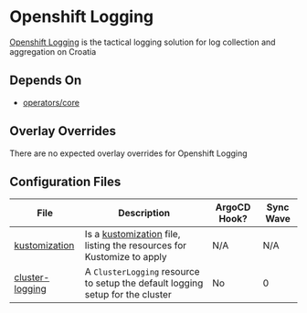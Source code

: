 # Openshift Logging

[Openshift Logging](https://docs.openshift.com/container-platform/4.10/logging/cluster-logging.html) is the tactical logging solution for log collection and aggregation on Croatia

## Depends On

- [operators/core](https://bitbucket.projectcroatia.cloud/projects/DIG/repos/croatia-components/browse/operators/core)

## Overlay Overrides

There are no expected overlay overrides for Openshift Logging

## Configuration Files

| File | Description | ArgoCD Hook? | Sync Wave |
| ---- | ----------- | ------------ | --------- |
| [kustomization](https://bitbucket.projectcroatia.cloud/projects/DIG/repos/croatia-components/browse/logging/kustomization.yaml) | Is a [kustomization](https://kubernetes.io/docs/tasks/manage-kubernetes-objects/kustomization/#kustomize-feature-list) file, listing the resources for Kustomize to apply | N/A | N/A |
| [cluster-logging](https://bitbucket.projectcroatia.cloud/projects/DIG/repos/croatia-components/browse/logging/cluster-logging.yaml) | A `ClusterLogging` resource to setup the default logging setup for the cluster | No | 0 |

